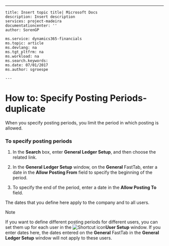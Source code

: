 ---
    title: Insert topic title| Microsoft Docs
    description: Insert description
    services: project-madeira
    documentationcenter: ''
    author: SorenGP

    ms.service: dynamics365-financials
    ms.topic: article
    ms.devlang: na
    ms.tgt_pltfrm: na
    ms.workload: na
    ms.search.keywords:
    ms.date: 07/01/2017
    ms.author: sgroespe

    ---
# How to: Specify Posting Periods-duplicate
When you specify posting periods, you limit the period in which posting is allowed.  
  
### To specify posting periods  
  
1.  In the **Search** box, enter **General Ledger Setup**, and then choose the related link.  
  
2.  In the **General Ledger Setup** window, on the **General** FastTab, enter a date in the **Allow Posting From** field to specify the beginning of the period.  
  
3.  To specify the end of the period, enter a date in the **Allow Posting To** field.  
  
 The dates that you define here apply to the company and to all users.  
  
> [!NOTE]  
>  If you want to define different posting periods for different users, you can set them up for each user in the ![Shortcut icon](../BusinessFunctionality/OnlineMaps/media/shortcutcoldicon.gif "shortcutColdIcon")**User Setup** window. If you enter dates here, the dates entered on the **General** FastTab in the **General Ledger Setup** window will not apply to these users.